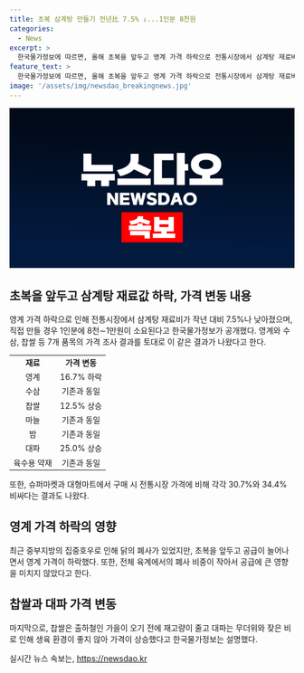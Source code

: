 ```yaml
---
title: 초복 삼계탕 만들기 전년比 7.5% ↓...1인분 8천원
categories:
  - News
excerpt: >
  한국물가정보에 따르면, 올해 초복을 앞두고 영계 가격 하락으로 전통시장에서 삼계탕 재료비가 작년 대비 7.5% 감소했다. 4인분 재료로 집에서 요리시 3만2천260원이 필요하며, 영계 가격 하락이 주된 이유로 전통시장 재료 비용이 낮아졌다. 하지만 슈퍼마켓과 대형마트에서 구매할 경우 4만2천150원, 4만3천360원으로 전통시장 가격 대비 비싸며, 가격 하락에 따라 직접 만들 시 1인분 당 8천원에 충분하다. 축산물품질평가원은 전체 육계 가격이 7.2% 내렸으며, 닭고기의 도매가격도 19.4% 하락했다.
feature_text: >
  한국물가정보에 따르면, 올해 초복을 앞두고 영계 가격 하락으로 전통시장에서 삼계탕 재료비가 작년 대비 7.5% 감소했다. 4인분 재료로 집에서 요리시 3만2천260원이 필요하며, 영계 가격 하락이 주된 이유로 전통시장 재료 비용이 낮아졌다. 하지만 슈퍼마켓과 대형마트에서 구매할 경우 4만2천150원, 4만3천360원으로 전통시장 가격 대비 비싸며, 가격 하락에 따라 직접 만들 시 1인분 당 8천원에 충분하다. 축산물품질평가원은 전체 육계 가격이 7.2% 내렸으며, 닭고기의 도매가격도 19.4% 하락했다.
image: '/assets/img/newsdao_breakingnews.jpg'
---
```


<p><img src="/assets/img/newsdao_breakingnews.jpg" alt="ontimetimes 속보" /></p>

<h2 data-ke-size="size26">초복을 앞두고 삼계탕 재료값 하락, 가격 변동 내용</h2>

<p data-ke-size="size17">영계 가격 하락으로 인해 전통시장에서 삼계탕 재료비가 작년 대비 7.5%나 낮아졌으며, 직접 만들 경우 1인분에 8천∼1만원이 소요된다고 한국물가정보가 공개했다. 영계와 수삼, 찹쌀 등 7개 품목의 가격 조사 결과를 토대로 이 같은 결과가 나왔다고 한다.</p>

<table>
    <tbody>
        <tr>
            <td style="text-align: center; height: 17px;"><b>재료</b></td>
            <td style="text-align: center; height: 17px;"><b>가격 변동</b></td>
        </tr>
        <tr>
            <td style="text-align: center; height: 17px;">영계</td>
            <td style="text-align: center; height: 17px;">16.7% 하락</td>
        </tr>
        <tr>
            <td style="text-align: center; height: 17px;">수삼</td>
            <td style="text-align: center; height: 17px;">기존과 동일</td>
        </tr>
        <tr>
            <td style="text-align: center; height: 17px;">찹쌀</td>
            <td style="text-align: center; height: 17px;">12.5% 상승</td>
        </tr>
        <tr>
            <td style="text-align: center; height: 17px;">마늘</td>
            <td style="text-align: center; height: 17px;">기존과 동일</td>
        </tr>
        <tr>
            <td style="text-align: center; height: 17px;">밤</td>
            <td style="text-align: center; height: 17px;">기존과 동일</td>
        </tr>
        <tr>
            <td style="text-align: center; height: 17px;">대파</td>
            <td style="text-align: center; height: 17px;">25.0% 상승</td>
        </tr>
        <tr>
            <td style="text-align: center; height: 17px;">육수용 약재</td>
            <td style="text-align: center; height: 17px;">기존과 동일</td>
        </tr>
    </tbody>
</table>

<p data-ke-size="size17">또한, 슈퍼마켓과 대형마트에서 구매 시 전통시장 가격에 비해 각각 30.7%와 34.4% 비싸다는 결과도 나왔다.</p>

<h2 data-ke-size="size26">영계 가격 하락의 영향</h2>

<p data-ke-size="size17">최근 중부지방의 집중호우로 인해 닭의 폐사가 있었지만, 초복을 앞두고 공급이 늘어나면서 영계 가격이 하락했다. 또한, 전체 육계에서의 폐사 비중이 작아서 공급에 큰 영향을 미치지 않았다고 한다.</p>

<h2 data-ke-size="size26">찹쌀과 대파 가격 변동</h2>

<p data-ke-size="size17">마지막으로, 찹쌀은 출하철인 가을이 오기 전에 재고량이 줄고 대파는 무더위와 잦은 비로 인해 생육 환경이 좋지 않아 가격이 상승했다고 한국물가정보는 설명했다.</p>
실시간 뉴스 속보는, <a href="https://newsdao.kr" rel="dofollow">https://newsdao.kr</a>



